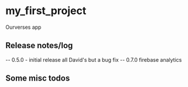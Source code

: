 # my_first_project

Ourverses app
## Release notes/log

-- 0.5.0 - initial release all David's but a bug fix
-- 0.7.0 firebase analytics


## Some misc todos


